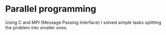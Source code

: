 # Parallel programming
 Using C and MPI (Message Passing Interface) I solved simple tasks splitting the problem into smaller ones.
